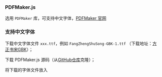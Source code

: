 ### PDFMaker.js

选用 `PDFMaker` 库，可支持中文字体，[PDFMaker 官网](http://pdfmake.org/)

### 支持中文字体

下载中文字体文件 `xxx.ttf`，例如 `FangZhengShuSong-GBK-1.ttf` （下载地址：[方正书宋GBK](https://fileres.fonts.net.cn/font-31610.zip?response-content-disposition=attachment%3Bfilename%3D%22FangZhengShuSong-GBK.zip%22&auth_key=1740965396-67c505d827f912x02471128-0-c94a47277173e39672c10853f30409ba)）；

下载 PDFMaker.js 源码（从[GitHub仓库](https://github.com/bpampuch/pdfmake)克隆）；

将下载的字体文件放入